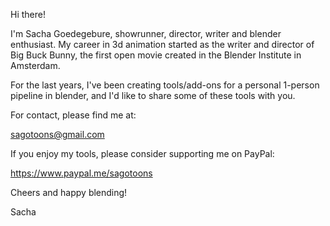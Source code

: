 Hi there!

I'm Sacha Goedegebure, showrunner, director, writer and blender enthusiast. 
My career in 3d animation started as the writer and director of Big Buck Bunny, the first open movie created in the Blender Institute in Amsterdam.

For the last years, I've been creating tools/add-ons for a personal 1-person pipeline in blender, and I'd like to share some of these tools with you.

For contact, please find me at:

sagotoons@gmail.com

If you enjoy my tools, please consider supporting me on PayPal:

https://www.paypal.me/sagotoons


Cheers and happy blending!

Sacha
